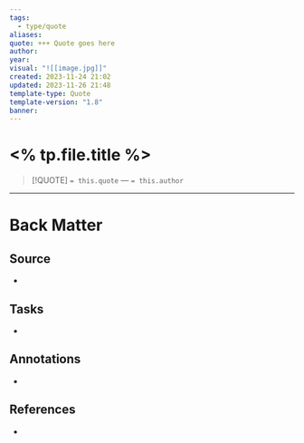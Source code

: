 ```yaml
---
tags:
  - type/quote
aliases: 
quote: +++ Quote goes here
author: 
year: 
visual: "![[image.jpg]]"
created: 2023-11-24 21:02
updated: 2023-11-26 21:48
template-type: Quote
template-version: "1.8"
banner: 
---
```


# <% tp.file.title %>

<!-- Quote and author from frontmatter goes here. Also used for Dataview list of quotes. -->

> [!QUOTE]
>  `= this.quote`
>  — `= this.author`


---
# Back Matter
## Source
<!-- Always keep a link to the source- --> 
- 

## Tasks
<!-- What remains to be done with this note? --> 
- 

## Annotations
<!-- Context, questions, own ideas for usage, … -->
- 

## References
<!-- Links to pages, internal and external, not referenced in the content -->
- 